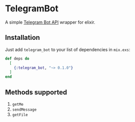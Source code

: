 # TelegramBot

A simple [Telegram Bot API](https://core.telegram.org/bots/api#available-methods) wrapper for elixir.

## Installation

Just add `telegram_bot` to your list of dependencies in `mix.exs`:

```elixir
def deps do
  [
    {:telegram_bot, "~> 0.1.0"}
  ]
end
```

## Methods supported

1. `getMe`
2. `sendMessage`
3. `getFile`

